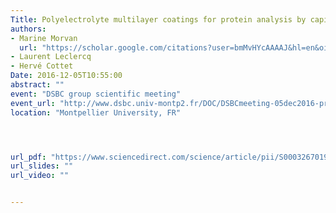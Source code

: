 ```yaml
---
Title: Polyelectrolyte multilayer coatings for protein analysis by capillary electrophoresis
authors:
- Marine Morvan
  url: "https://scholar.google.com/citations?user=bmMvHYcAAAAJ&hl=en&oi=ao"
- Laurent Leclercq
- Hervé Cottet
Date: 2016-12-05T10:55:00
abstract: ""
event: "DSBC group scientific meeting"
event_url: "http://www.dsbc.univ-montp2.fr/DOC/DSBCmeeting-05dec2016-program.pdf"
location: "Montpellier University, FR"




url_pdf: "https://www.sciencedirect.com/science/article/pii/S0003267019300479"
url_slides: ""
url_video: ""


---
```


